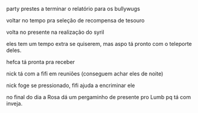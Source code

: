 party prestes a terminar o relatório para os bullywugs

voltar no tempo pra seleção de recompensa de tesouro

volta no presente na realização do syril

eles tem um tempo extra se quiserem, mas aspo tá pronto com o teleporte deles.

hefca tá pronta pra receber

nick tá com a fifi em reuniões (conseguem achar eles de noite)

nick foge se pressionado, fifi ajuda a encriminar ele

no final do dia a Rosa dá um pergaminho de presente pro Lumb pq tá com inveja.